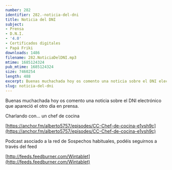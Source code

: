 ```yaml
---
number: 282
identifier: 282.-noticia-del-dni
title: Noticia del DNI
subject:
- Prensa
- D.N.I.
- '4.0'
- Certificados digitales
- Papá Friki
downloads: 1486
filename: 282.NoticiaDelDNI.mp3
mtime: 1685124324
pub_mtime: 1685124324
size: 7460254
length: 488
excerpt: Buenas muchachada hoy os comento una noticia sobre el DNI electrónico que apareció el otro dia en prensa
slug: noticia-del-dni
---
```

Buenas muchachada hoy os comento una noticia sobre el DNI electrónico que apareció el otro dia en prensa.

Charlando con... un chef de cocina

[https://anchor.fm/alberto5757/episodes/CC-Chef-de-cocina-e1vsh9c](https://anchor.fm/alberto5757/episodes/CC-Chef-de-cocina-e1vsh9c)

Podcast asociado a la red de Sospechos habituales, podéis seguirnos a través del feed

[http://feeds.feedburner.com/Wintablet](http://feeds.feedburner.com/Wintablet)